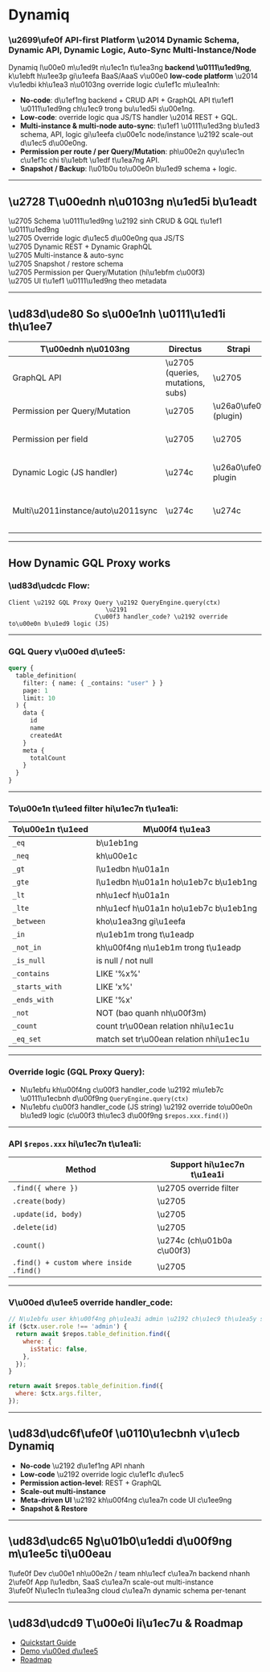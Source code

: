 # Dynamiq

### \u2699\ufe0f **API-first Platform \u2014 Dynamic Schema, Dynamic API, Dynamic Logic, Auto-Sync Multi-Instance/Node**

Dynamiq l\u00e0 m\u1ed9t n\u1ec1n t\u1ea3ng **backend \u0111\u1ed9ng**, k\u1ebft h\u1ee3p gi\u1eefa BaaS/AaaS v\u00e0 **low-code platform** \u2014 v\u1edbi kh\u1ea3 n\u0103ng override logic c\u1ef1c m\u1ea1nh:

- **No-code**: d\u1ef1ng backend + CRUD API + GraphQL API t\u1ef1 \u0111\u1ed9ng ch\u1ec9 trong bu\u1ed5i s\u00e1ng.
- **Low-code**: override logic qua JS/TS handler \u2014 REST + GQL.
- **Multi-instance & multi-node auto-sync**: t\u1ef1 \u0111\u1ed3ng b\u1ed3 schema, API, logic gi\u1eefa c\u00e1c node/instance \u2192 scale-out d\u1ec5 d\u00e0ng.
- **Permission per route / per Query/Mutation**: ph\u00e2n quy\u1ec1n c\u1ef1c chi ti\u1ebft \u1edf t\u1ea7ng API.
- **Snapshot / Backup**: l\u01b0u to\u00e0n b\u1ed9 schema + logic.

---

## \u2728 T\u00ednh n\u0103ng n\u1ed5i b\u1eadt

\u2705 Schema \u0111\u1ed9ng \u2192 sinh CRUD & GQL t\u1ef1 \u0111\u1ed9ng\
\u2705 Override logic d\u1ec5 d\u00e0ng qua JS/TS\
\u2705 Dynamic REST + Dynamic GraphQL\
\u2705 Multi-instance & auto-sync\
\u2705 Snapshot / restore schema\
\u2705 Permission per Query/Mutation (hi\u1ebfm c\u00f3)\
\u2705 UI t\u1ef1 \u0111\u1ed9ng theo metadata

---

## \ud83d\ude80 So s\u00e1nh \u0111\u1ed1i th\u1ee7

| T\u00ednh n\u0103ng                | Directus                          | Strapi                | OneEntry                                | Dynamiq                     |
| ---------------------------------- | --------------------------------- | --------------------- | --------------------------------------- | --------------------------- |
| GraphQL API                        | \u2705 (queries, mutations, subs) | \u2705                | \u2705                                  | \u2705                      |
| Permission per Query/Mutation      | \u2705                            | \u26a0\ufe0f (plugin) | \u2753                                  | \u2705                      |
| Permission per field               | \u2705                            | \u2705                | \u2753                                  | \u274c (ch\u01b0a c\u00f3)  |
| Dynamic Logic (JS handler)         | \u274c                            | \u26a0\ufe0f plugin   | \u2705?                                 | \u2705 (c\u1ef1c m\u1ea1nh) |
| Multi\u2011instance/auto\u2011sync | \u274c                            | \u274c                | \u26a0\ufe0f c\u00f3 gi\u1edbi h\u1ea1n | \u2705                      |

---

## How Dynamic GQL Proxy works

### \ud83d\udcdc Flow:

```
Client \u2192 GQL Proxy Query \u2192 QueryEngine.query(ctx)
                           \u2191
                        C\u00f3 handler_code? \u2192 override to\u00e0n b\u1ed9 logic (JS)
```

---

### GQL Query v\u00ed d\u1ee5:

```graphql
query {
  table_definition(
    filter: { name: { _contains: "user" } }
    page: 1
    limit: 10
  ) {
    data {
      id
      name
      createdAt
    }
    meta {
      totalCount
    }
  }
}
```

---

### To\u00e1n t\u1eed filter hi\u1ec7n t\u1ea1i:

| To\u00e1n t\u1eed | M\u00f4 t\u1ea3                         |
| ----------------- | --------------------------------------- |
| `_eq`             | b\u1eb1ng                               |
| `_neq`            | kh\u00e1c                               |
| `_gt`             | l\u1edbn h\u01a1n                       |
| `_gte`            | l\u1edbn h\u01a1n ho\u1eb7c b\u1eb1ng   |
| `_lt`             | nh\u1ecf h\u01a1n                       |
| `_lte`            | nh\u1ecf h\u01a1n ho\u1eb7c b\u1eb1ng   |
| `_between`        | kho\u1ea3ng gi\u1eefa                   |
| `_in`             | n\u1eb1m trong t\u1eadp                 |
| `_not_in`         | kh\u00f4ng n\u1eb1m trong t\u1eadp      |
| `_is_null`        | is null / not null                      |
| `_contains`       | LIKE '%x%'                              |
| `_starts_with`    | LIKE 'x%'                               |
| `_ends_with`      | LIKE '%x'                               |
| `_not`            | NOT (bao quanh nh\u00f3m)               |
| `_count`          | count tr\u00ean relation nhi\u1ec1u     |
| `_eq_set`         | match set tr\u00ean relation nhi\u1ec1u |

---

### Override logic (GQL Proxy Query):

- N\u1ebfu kh\u00f4ng c\u00f3 handler_code \u2192 m\u1eb7c \u0111\u1ecbnh d\u00f9ng `QueryEngine.query(ctx)`
- N\u1ebfu c\u00f3 handler_code (JS string) \u2192 override to\u00e0n b\u1ed9 logic (c\u00f3 th\u1ec3 d\u00f9ng `$repos.xxx.find()`)

---

### API `$repos.xxx` hi\u1ec7n t\u1ea1i:

| Method                                  | Support hi\u1ec7n t\u1ea1i |
| --------------------------------------- | -------------------------- |
| `.find({ where })`                      | \u2705 override filter     |
| `.create(body)`                         | \u2705                     |
| `.update(id, body)`                     | \u2705                     |
| `.delete(id)`                           | \u2705                     |
| `.count()`                              | \u274c (ch\u01b0a c\u00f3) |
| `.find() + custom where inside .find()` | \u2705                     |

---

### V\u00ed d\u1ee5 override handler_code:

```js
// N\u1ebfu user kh\u00f4ng ph\u1ea3i admin \u2192 ch\u1ec9 th\u1ea5y static = false
if ($ctx.user.role !== 'admin') {
  return await $repos.table_definition.find({
    where: {
      isStatic: false,
    },
  });
}

return await $repos.table_definition.find({
  where: $ctx.args.filter,
});
```

---

## \ud83d\udc6f\ufe0f \u0110\u1ecbnh v\u1ecb Dynamiq

- **No-code** \u2192 d\u1ef1ng API nhanh
- **Low-code** \u2192 override logic c\u1ef1c d\u1ec5
- **Permission action-level**: REST + GraphQL
- **Scale-out multi-instance**
- **Meta-driven UI** \u2192 kh\u00f4ng c\u1ea7n code UI c\u1ee9ng
- **Snapshot & Restore**

---

## \ud83d\udc65 Ng\u01b0\u1eddi d\u00f9ng m\u1ee5c ti\u00eau

1\ufe0f Dev c\u00e1 nh\u00e2n / team nh\u1ecf c\u1ea7n backend nhanh\
2\ufe0f App l\u1edbn, SaaS c\u1ea7n scale-out multi-instance\
3\ufe0f N\u1ec1n t\u1ea3ng cloud c\u1ea7n dynamic schema per-tenant

---

## \ud83d\udcd9 T\u00e0i li\u1ec7u & Roadmap

- [Quickstart Guide](https://github.com/\u2026)
- [Demo v\u00ed d\u1ee5](https://github.com/\u2026)
- [Roadmap](https://github.com/\u2026)
